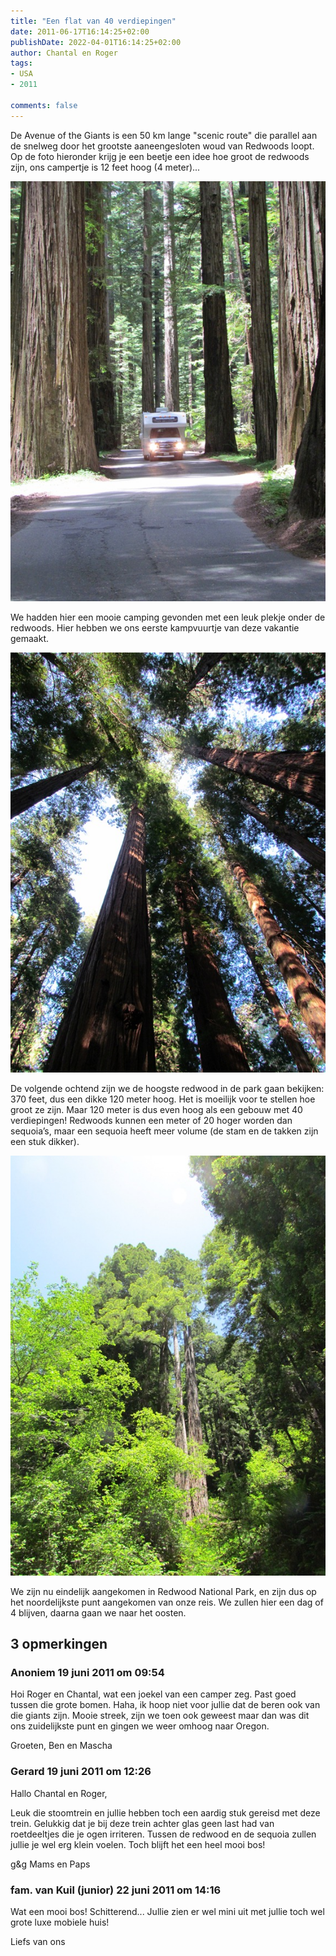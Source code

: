```yaml
---
title: "Een flat van 40 verdiepingen"
date: 2011-06-17T16:14:25+02:00
publishDate: 2022-04-01T16:14:25+02:00
author: Chantal en Roger
tags:
- USA
- 2011

comments: false
---
```


De Avenue of the Giants is een 50 km lange "scenic route" die parallel aan de snelweg door het grootste aaneengesloten woud van Redwoods loopt. Op de foto hieronder krijg je een beetje een idee hoe groot de redwoods zijn, ons campertje is 12 feet hoog (4 meter)...

![Avenue of the Giants1](./images/IMG_06823.jpg)

We hadden hier een mooie camping gevonden met een leuk plekje onder de redwoods. Hier hebben we ons eerste kampvuurtje van deze vakantie gemaakt.

![Avenue of the Giants2](./images/IMG_06183.jpg)

De volgende ochtend zijn we de hoogste redwood in de park gaan bekijken: 370 feet, dus een dikke 120 meter hoog. Het is moeilijk voor te stellen hoe groot ze zijn. Maar 120 meter is dus even hoog als een gebouw met 40 verdiepingen! Redwoods kunnen een meter of 20 hoger worden dan sequoia’s, maar een sequoia heeft meer volume (de stam en de takken zijn een stuk dikker).

![Red wood](./images/IMG_04863.jpg)

We zijn nu eindelijk aangekomen in Redwood National Park, en zijn dus op het noordelijkste punt aangekomen van onze reis. We zullen hier een dag of 4 blijven, daarna gaan we naar het oosten.

## 3 opmerkingen

### Anoniem 19 juni 2011 om 09:54

Hoi Roger en Chantal, wat een joekel van een camper zeg. Past goed tussen die grote bomen. Haha, ik hoop niet voor jullie dat de beren ook van die giants zijn. Mooie streek, zijn we toen ook geweest maar dan was dit ons zuidelijkste punt en gingen we weer omhoog naar Oregon.

Groeten, Ben en Mascha

### Gerard 19 juni 2011 om 12:26

Hallo Chantal en Roger,

Leuk die stoomtrein en jullie hebben toch een aardig stuk gereisd met deze trein. Gelukkig dat je bij deze trein achter glas geen last had van roetdeeltjes die je ogen irriteren.
Tussen de redwood en de sequoia zullen jullie je wel erg klein voelen. Toch blijft het een heel mooi bos!

g&g
Mams en Paps

### fam. van Kuil (junior) 22 juni 2011 om 14:16

Wat een mooi bos! Schitterend... Jullie zien er wel mini uit met jullie toch wel grote luxe mobiele huis!

Liefs van ons
